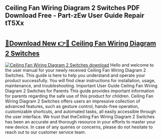 ## Ceiling Fan Wiring Diagram 2 Switches PDF Download Free - Part-zEw User Guide Repair tT5Xx

# <h2><a href="http://dflr1qo.blite.top/?on=Ceiling+Fan+Wiring+Diagram+2+Switches">🔗Download New 👉🔴 Ceiling Fan Wiring Diagram 2 Switches</a></h2>

[![Ceiling Fan Wiring Diagram 2 Switches download](https://i.imgur.com/lujVjoI.png)](http://dflr1qo.blite.top/?on=Ceiling+Fan+Wiring+Diagram+2+Switches)
Hello and welcome to the user manual for your newly received Ceiling Fan Wiring Diagram 2 Switches. This guide is here to help you understand and operate your product successfully. You will find clear instructions for installation, usage, maintenance, and troubleshooting. Important User Guide Ceiling Fan Wiring Diagram 2 Switches for Parents This guide provides important information for parents regarding the safe use of this product for children. Ceiling Fan Wiring Diagram 2 Switches offers users an impressive collection of advanced features, such as gesture control, hands-free operation, customizable shortcuts, and automated tasks, all easily accessible through the user interface. We trust that theCeiling Fan Wiring Diagram 2 Switches has been an accurate and thorough resource in your efforts to master your new device. In case of any queries or concerns, please do not hesitate to reach out to our customer service team.
